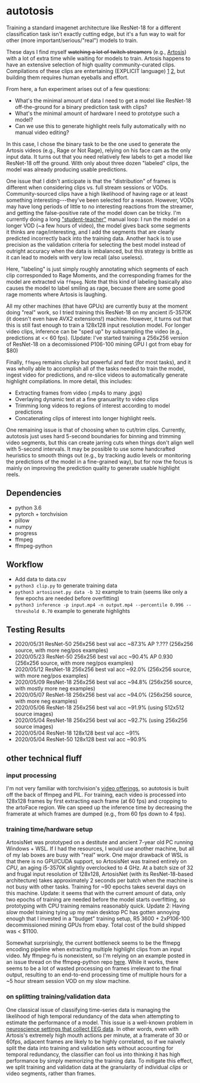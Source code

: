 # autotosis
Training a standard imagenet architecture like ResNet-18 for a different classification task isn't exactly cutting edge, but it's a fun way to wait for other (more important/serious/"real") models to train.

These days I find myself ~~watching a lot of twitch streamers~~ (e.g., [Artosis](twitch.tv/artosis)) with a lot of extra time while waiting for models to train.
Artosis happens to have an extensive selection of high quality community-curated clips.
Compilations of these clips are entertaining (EXPLICIT language) [1](https://www.youtube.com/watch?v=ykvlpUbGy6w) [2](https://www.youtube.com/watch?v=bBevrkgI5uc), but building them requires human eyeballs and effort.

From here, a fun experiment arises out of a few questions:
- What's the minimal amount of data I need to get a model like ResNet-18 off-the-ground for a binary prediction task with clips?
- What's the minimal amount of hardware I need to prototype such a model?
- Can we use this to generate highlight reels fully automatically with no manual video editing?

In this case, I chose the binary task to be the one used to generate the Artosis videos (e.g., Rage or Not Rage), relying on his face cam as the only input data.
It turns out that you need relatively few labels to get a model like ResNet-18 off the ground.
With only about three dozen "labeled" clips, the model was already producing usable predictions.

One issue that I didn't anticipate is that the "distribution" of frames is different when considering clips vs. full stream sessions or VODs.
Community-sourced clips have a high likelihood of having rage or at least something interesting---they've been selected for a reason.
However, VODs may have long periods of little to no interesting reactions from the streamer, and getting the false-positive rate of the model down can be tricky.
I'm currently doing a long ["student-teacher"](https://arxiv.org/abs/1911.04252) manual loop: I run the model on a longer VOD (~a few hours of video), the model gives back some segments it thinks are rage/interesting, and I add the segments that are clearly predicted incorrectly back into the training data.
Another hack is to use precision as the validation criteria for selecting the best model instead of outright accuracy when the data is imbalanced, but this strategy is brittle as it can lead to models with very low recall (also useless).


Here, "labeling" is just simply roughly annotating which segments of each clip corresponded to Rage Moments, and the corresponding frames for the model are extracted via `ffmpeg`.
Note that this kind of labeling basically also causes the model to label smiling as rage, becuase there are some good rage moments where Artosis is laughing.


All my other machines (that have GPUs) are currently busy at the moment doing "real" work, so I tried training this ResNet-18 on my ancient i5-3570K (it doesn't even have AVX2 extensions!) machine.
However, it turns out that this is still fast enough to train a 128x128 input resolution model.
For longer video clips, inference can be "sped up" by subsampling the video (e.g., predictions at << 60 fps).
(Update: I've started training a 256x256 version of ResNet-18 on a decomissioned P106-100 mining GPU I got from ebay for $80)


Finally, `ffmpeg` remains clunky but powerful and fast (for most tasks), and it was wholly able to accomplish all of the tasks needed to train the model, ingest video for predictions, and re-slice videos to automatically generate highlight compilations.
In more detail, this includes:
- Extracting frames from video (.mp4s to many .jpgs)
- Overlaying dynamic text at a fine granuarlity to video clips
- Trimming long videos to regions of interest according to model predictions
- Concatenating clips of interest into longer highlight reels.


One remaining issue is that of choosing when to cut/trim clips.
Currently, autotosis just uses hard 5-second boundaries for binning and trimming video segments, but this can create jarring cuts when things don't align well with 5-second intervals.
It may be possible to use some handcrafted heuristics to smooth things out (e.g., by tracking audio levels or monitoring the predictions of the model in a fine-grained way), but for now the focus is mainly on improving the prediction quality to generate usable highlight reels.


## Dependencies
- python 3.6
- pytorch + torchvision
- pillow
- numpy
- progress
- ffmpeg
- ffmpeg-python

## Workflow
- Add data to data.csv
- `python3 clip.py` to generate training data
- `python3 artosisnet.py data -b 32` example to train (seems like only a few epochs are needed before overfitting)
- `python3 inference -p input.mp4 -n output.mp4 --percentile 0.996 --threshold 0.70` example to generate highlights

## Testing Results
- 2020/05/31 ResNet-50 256x256 best val acc ~87.3% AP ?.??? (256x256 source, with more neg/pos examples)
- 2020/05/23 ResNet-50 256x256 best val acc ~90.4% AP 0.930 (256x256 source, with more neg/pos examples)
- 2020/05/12 ResNet-18 256x256 best val acc ~92.0% (256x256 source, with more neg/pos examples)
- 2020/05/09 ResNet-18 256x256 best val acc ~94.8% (256x256 source, with mostly more neg examples)
- 2020/05/07 ResNet-18 256x256 best val acc ~94.0% (256x256 source, with more neg examples)
- 2020/05/06 ResNet-18 256x256 best val acc ~91.9% (using 512x512 source images)
- 2020/05/04 ResNet-18 256x256 best val acc ~92.7% (using 256x256 source images)
- 2020/05/04 ResNet-18 128x128 best val acc ~91%
- 2020/05/04 ResNet-50 128x128 best val acc ~90.9%

## other technical fluff
### input processing
I'm not very familiar with torchvision's [video offerings](https://pytorch.org/docs/stable/torchvision/io.html), so autotosis is built off the back of ffmpeg and PIL.
For training, each video is processed into 128x128 frames by first extracting each frame (at 60 fps) and cropping to the artoFace region.
We can speed up the inference time by decreasing the framerate at which frames are dumped (e.g., from 60 fps down to 4 fps).

### training time/hardware setup
ArtosisNet was prototyped on a destitute and ancient 7-year old PC running Windows + WSL.
If I had the resources, I would use another machine, but all of my lab boxes are busy with "real" work.
One major drawback of WSL is that there is no GPU/CUDA support, so ArtosisNet was trained entirely on *CPU*, an aging i5-3570K slightly overclocked to 4 GHz.
At a batch size of 32 and frugal input resolution of 128x128, ArtosisNet (with its ResNet-18-based architecture) takes approximately 2 seconds per batch when the machine is not busy with other tasks.
Training for ~90 epochs takes several days on this machine.
Update: it seems that with the current amount of data, only two epochs of training are needed before the model starts overfitting, so prototyping with CPU training remains reasonably quick.
Update 2: Having *slow* model training tying up my main desktop PC has gotten annoying enough that I invested in a "budget" training setup, R5 3600 + 2xP106-100 decommissioned mining GPUs from ebay.
Total cost of the build shipped was < $1100.


Somewhat surprisingly, the current bottleneck seems to be the ffmepg encoding pipeline when extracting multiple highlight clips from an input video.
My ffmpeg-fu is nonexistent, so I'm relying on an example posted in an issue thread on the ffmpeg-python repo [here](https://github.com/kkroening/ffmpeg-python/issues/184).
While it works, there seems to be a lot of wasted processing on frames irrelevant to the final output, resulting to an end-to-end processing time of multiple hours for a ~5 hour stream session VOD on my slow machine.


### on splitting training/validation data
One classical issue of classifying time-series data is managing the likelihood of high temporal redundancy of the data when attempting to estimate the performance of a model.
This issue is a well-known problem in [neuroscience settings that collect EEG data](https://arxiv.org/abs/1812.07697).
In other words, even with Artosis's extremely high mouth actions per minute, at a framerate of 30 or 60fps, adjacent frames are likely to be highly correlated, so if we naively split the data into training and validation sets without accounting for temporal redundancy, the classifier can fool us into thinking it has high performance by simply memorizing the training data.
To mitigate this effect, we split training and validation data at the granularity of individual _clips_ or video segments, rather than frames.
